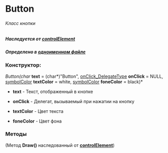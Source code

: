 # Button
###### Класс кнопки
##### Наследуется от [controlElement](https://github.com/googleplexplex/Console-Presentation-Foundation/blob/master/doc/controlElement.md)
##### Определено в [одноименном файле](https://github.com/googleplexplex/Console-Presentation-Foundation/blob/master/elements/Button.hpp)


### Конструктор:

*Button(char* **text** = (char*)"Button", [onClick_DelegateType](https://github.com/googleplexplex/Console-Presentation-Foundation/blob/master/doc/event.hpp.md) **onClick** = NULL, [symbolColor](https://github.com/googleplexplex/Console-Presentation-Foundation/blob/master/doc/graphics.hpp.md) **textColor** = white, [symbolColor](https://github.com/googleplexplex/Console-Presentation-Foundation/blob/master/doc/graphics.hpp.md) **foneColor** = black)*

* **text** - Текст, отображенный в кнопке

* **onClick** - Делегат, вызываемый при нажатии на кнопку

* **textColor** - Цвет текста

* **foneColor** - Цвет фона


### Методы

(Метод **Draw()** наследованный от **[controlElement](https://github.com/googleplexplex/Console-Presentation-Foundation/blob/master/doc/controlElement.md)**)